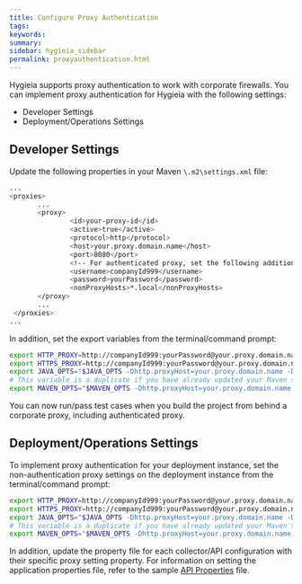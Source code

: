 ```yaml
---
title: Configure Proxy Authentication
tags:
keywords:
summary:
sidebar: hygieia_sidebar
permalink: proxyauthentication.html
---
```


Hygieia supports proxy authentication to work with corporate firewalls. You can implement proxy authentication for Hygieia with the following settings:

- Developer Settings
- Deployment/Operations Settings

## Developer Settings

Update the following properties in your Maven `\.m2\settings.xml` file:

```bash
...
<proxies>
       ...
       <proxy>
               <id>your-proxy-id</id>
               <active>true</active>
               <protocol>http</protocol>
               <host>your.proxy.domain.name</host>
               <port>8080</port>
               <!-- For authenticated proxy, set the following additional properties -->
               <username>companyId999</username>
               <password>yourPassword</password>
               <nonProxyHosts>*.local</nonProxyHosts>
       </proxy>
       ...
 </proxies>
...
```

In addition, set the export variables from the terminal/command prompt:

```bash
export HTTP_PROXY=http://companyId999:yourPassword@your.proxy.domain.name:8080
export HTTPS_PROXY=http://companyId999:yourPassword@your.proxy.domain.name:8080
export JAVA_OPTS="$JAVA_OPTS -Dhttp.proxyHost=your.proxy.domain.name -Dhttp.proxyPort=8080 -Dhttp.proxyUser=companyId999 -Dhttp.proxyPassword=yourPassword"
# This variable is a duplicate if you have already updated your Maven settings.xml file, but will only help:
export MAVEN_OPTS="$MAVEN_OPTS -Dhttp.proxyHost=your.proxy.domain.name -Dhttp.proxyPort=8080 -Dhttp.proxyUser=companyId999 -Dhttp.proxyPassword=yourPassword"
```

You can now run/pass test cases when you build the project from behind a corporate proxy, including authenticated proxy.

## Deployment/Operations Settings

To implement proxy authentication for your deployment instance, set the non-authentication proxy settings on the deployment instance from the terminal/command prompt:

```bash
export HTTP_PROXY=http://companyId999:yourPassword@your.proxy.domain.name:8080
export HTTPS_PROXY=http://companyId999:yourPassword@your.proxy.domain.name:8080
export JAVA_OPTS="$JAVA_OPTS -Dhttp.proxyHost=your.proxy.domain.name -Dhttp.proxyPort=8080 -Dhttp.proxyUser=companyId999 -Dhttp.proxyPassword=yourPassword"
# This variable is a duplicate if you have already updated your Maven settings.xml file, but will only help:
export MAVEN_OPTS="$MAVEN_OPTS -Dhttp.proxyHost=your.proxy.domain.name -Dhttp.proxyPort=8080 -Dhttp.proxyUser=companyId999 -Dhttp.proxyPassword=yourPassword"
```
In addition, update the property file for each collector/API configuration with their specific proxy setting property.
For information on setting the application properties file, refer to the sample [API Properties](https://github.com/capitalone/Hygieia/blob/gh-pages/pages/hygieia/api/api.md#api-properties-file) file.